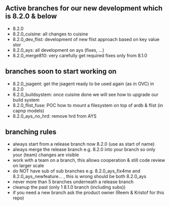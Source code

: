 
## Active branches for our new development which is 8.2.0 & below

- 8.2.0
- 8.2.0_cuisine: all changes to cuisine
- 8.2.0_dev_flist: development of new flist approach based on key value stor
- 8.2.0_ays: all development on ays (fixes, ...)
- 8.2.0_merge810: very carefully get required fixes only from 8.1.0

## branches soon to start working on
- 8.2.0_jsagent: get the jsagent ready to be used again (as in OVC) in 8.2.0
- 8.2.0_buildsystem: once cuisine done we will see how to upgrade our build system
- 8.2.0_flist_fuse: POC how to mount a filesystem on top of ardb & flist (in capnp models)
- 8.2.0_ays_no_hrd: remove hrd from AYS

## branching rules

- always start from a release branch now 8.2.0 (use as start of name)
- always merge the release branch e.g. 8.2.0 into your branch so only your (team) changes are visible
- work with a team on a branch, this allows cooperation & still code review on larger scale
- do NOT have sub of sub branches e.g. 8.2.0_ays_fix4me and 8.2.0_ays_newfeature... , this is wrong should be both 8.2.0_ays
- never more than 5 branches underneath a release branch
- cleanup the past (only 1 8.1.0 branch (including subs))
- if you need a new branch ask the product owner (Reem & Kristof for this repo)
